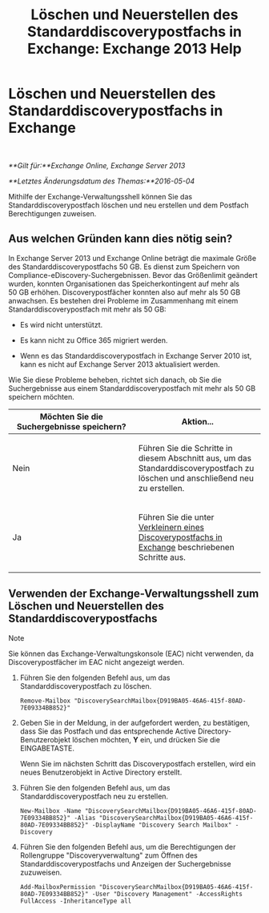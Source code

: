 ﻿---
title: 'Löschen und Neuerstellen des Standarddiscoverypostfachs in Exchange: Exchange 2013 Help'
TOCTitle: Löschen und Neuerstellen des Standarddiscoverypostfachs in Exchange
ms:assetid: 4bde0b00-bdf7-44b4-ba64-aa062bc10ca2
ms:mtpsurl: https://technet.microsoft.com/de-de/library/Dn750894(v=EXCHG.150)
ms:contentKeyID: 62371359
ms.date: 04/24/2018
mtps_version: v=EXCHG.150
ms.translationtype: HT
---

# Löschen und Neuerstellen des Standarddiscoverypostfachs in Exchange

 

_**Gilt für:**Exchange Online, Exchange Server 2013_

_**Letztes Änderungsdatum des Themas:**2016-05-04_

Mithilfe der Exchange-Verwaltungsshell können Sie das Standarddiscoverypostfach löschen und neu erstellen und dem Postfach Berechtigungen zuweisen.

## Aus welchen Gründen kann dies nötig sein?

In Exchange Server 2013 und Exchange Online beträgt die maximale Größe des Standarddiscoverypostfachs 50 GB. Es dienst zum Speichern von Compliance-eDiscovery-Suchergebnissen. Bevor das Größenlimit geändert wurden, konnten Organisationen das Speicherkontingent auf mehr als 50 GB erhöhen. Discoverypostfächer konnten also auf mehr als 50 GB anwachsen. Es bestehen drei Probleme im Zusammenhang mit einem Standarddiscoverypostfach mit mehr als 50 GB:

  - Es wird nicht unterstützt.

  - Es kann nicht zu Office 365 migriert werden.

  - Wenn es das Standarddiscoverypostfach in Exchange Server 2010 ist, kann es nicht auf Exchange Server 2013 aktualisiert werden.

Wie Sie diese Probleme beheben, richtet sich danach, ob Sie die Suchergebnisse aus einem Standarddiscoverypostfach mit mehr als 50 GB speichern möchten.


<table>
<colgroup>
<col style="width: 50%" />
<col style="width: 50%" />
</colgroup>
<thead>
<tr class="header">
<th>Möchten Sie die Suchergebnisse speichern?</th>
<th>Aktion...</th>
</tr>
</thead>
<tbody>
<tr class="odd">
<td><p>Nein</p></td>
<td><p>Führen Sie die Schritte in diesem Abschnitt aus, um das Standarddiscoverypostfach zu löschen und anschließend neu zu erstellen.</p></td>
</tr>
<tr class="even">
<td><p>Ja</p></td>
<td><p>Führen Sie die unter <a href="reduce-the-size-of-a-discovery-mailbox-in-exchange-exchange-2013-help.md">Verkleinern eines Discoverypostfachs in Exchange</a> beschriebenen Schritte aus.</p></td>
</tr>
</tbody>
</table>


## Verwenden der Exchange-Verwaltungsshell zum Löschen und Neuerstellen des Standarddiscoverypostfachs


> [!NOTE]
> Sie können das Exchange-Verwaltungskonsole (EAC) nicht verwenden, da Discoverypostfächer im EAC nicht angezeigt werden.



1.  Führen Sie den folgenden Befehl aus, um das Standarddiscoverypostfach zu löschen.
    
        Remove-Mailbox "DiscoverySearchMailbox{D919BA05-46A6-415f-80AD-7E09334BB852}"

2.  Geben Sie in der Meldung, in der aufgefordert werden, zu bestätigen, dass Sie das Postfach und das entsprechende Active Directory-Benutzerobjekt löschen möchten, **Y** ein, und drücken Sie die EINGABETASTE.
    
    Wenn Sie im nächsten Schritt das Discoverypostfach erstellen, wird ein neues Benutzerobjekt in Active Directory erstellt.

3.  Führen Sie den folgenden Befehl aus, um das Standarddiscoverypostfach neu zu erstellen.
    
        New-Mailbox -Name "DiscoverySearchMailbox{D919BA05-46A6-415f-80AD-7E09334BB852}" -Alias "DiscoverySearchMailbox{D919BA05-46A6-415f-80AD-7E09334BB852}" -DisplayName "Discovery Search Mailbox" -Discovery

4.  Führen Sie den folgenden Befehl aus, um die Berechtigungen der Rollengruppe "Discoveryverwaltung" zum Öffnen des Standarddiscoverypostfachs und Anzeigen der Suchergebnisse zuzuweisen.
    
        Add-MailboxPermission "DiscoverySearchMailbox{D919BA05-46A6-415f-80AD-7E09334BB852}" -User "Discovery Management" -AccessRights FullAccess -InheritanceType all

